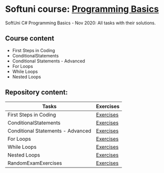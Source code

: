 # Softuni course: [Programming Basics](https://softuni.bg/trainings/3070/programming-basics-with-c-sharp-november-2020)
SoftUni C# Programming Basics - Nov 2020: All tasks with their solutions.

## Course content

- First Steps in Coding
- ConditionalStatements 
- Conditional Statements - Advanced
- For Loops  
- While Loops   
- Nested Loops  

## Repository content:

Tasks                            | Exercises
---------------------------------|----------
First Steps in Coding            | [Exercises](https://github.com/donchodonev/SoftUni-CSharp-Programming-Basics-Nov-2020/tree/master/FirstStepsInCoding)
ConditionalStatements 	         | [Exercises](https://github.com/donchodonev/SoftUni-CSharp-Programming-Basics-Nov-2020/tree/master/ConditionalStatements)
Conditional Statements - Advanced| [Exercises](https://github.com/donchodonev/SoftUni-CSharp-Programming-Basics-Nov-2020/tree/master/ConditionalStatements-Advanced)
For Loops                        | [Exercises](https://github.com/donchodonev/SoftUni-CSharp-Programming-Basics-Nov-2020/tree/master/ForLoops)
While Loops                      | [Exercises](https://github.com/donchodonev/SoftUni-CSharp-Programming-Basics-Nov-2020/tree/master/WhileLoops)
Nested Loops                     | [Exercises](https://github.com/donchodonev/SoftUni-CSharp-Programming-Basics-Nov-2020/tree/master/NestedLoops)
RandomExamExercises              | [Exercises](https://github.com/donchodonev/SoftUni-CSharp-Programming-Basics-Nov-2020/tree/master/RandomExamExercises)





